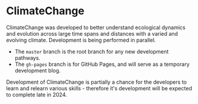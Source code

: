 # ClimateChange

ClimateChange was developed to better understand
ecological dynamics and evolution across large
time spans and distances with a varied and
evolving climate. Development is being performed
in parallel.

* The `master` branch is the root branch for any
  new development pathways.
* The `gh-pages` branch is for GitHub Pages, and
  will serve as a temporary development blog.

Development of ClimateChange is partially a
chance for the developers to learn and relearn
various skills - therefore it's development will
be expected to complete late in 2024.
